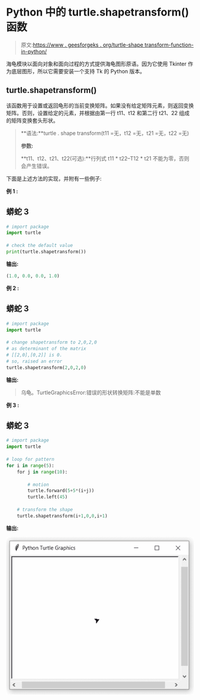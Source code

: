 # Python 中的 turtle.shapetransform()函数

> 原文:[https://www . geesforgeks . org/turtle-shape transform-function-in-python/](https://www.geeksforgeeks.org/turtle-shapetransform-function-in-python/)

海龟模块以面向对象和面向过程的方式提供海龟图形原语。因为它使用 Tkinter 作为底层图形，所以它需要安装一个支持 Tk 的 Python 版本。

## turtle.shapetransform()

该函数用于设置或返回龟形的当前变换矩阵。如果没有给定矩阵元素，则返回变换矩阵。否则，设置给定的元素，并根据由第一行 t11、t12 和第二行 t21、22 组成的矩阵变换套头形状。

> **语法:**turtle . shape transform(t11 =无，t12 =无，t21 =无，t22 =无)
> 
> **参数:**
> 
> **t11、t12、t21、t22(可选):**行列式 t11 * t22–T12 * t21 不能为零，否则会产生错误。

下面是上述方法的实现，并附有一些例子:

**例 1 :**

## 蟒蛇 3

```py
# import package
import turtle

# check the default value
print(turtle.shapetransform())
```

**输出:**

```py
(1.0, 0.0, 0.0, 1.0)

```

**例 2 :**

## 蟒蛇 3

```py
# import package
import turtle

# change shapetransform to 2,0,2,0
# as determinant of the matrix 
# [[2,0],[0,2]] is 0.
# so, raised an error 
turtle.shapetransform(2,0,2,0)
```

**输出:**

> 乌龟。TurtleGraphicsError:错误的形状转换矩阵:不能是单数

**例 3 :**

## 蟒蛇 3

```py
# import package
import turtle

# loop for pattern
for i in range(5):
    for j in range(10):

        # motion
        turtle.forward(5+5*(i+j))
        turtle.left(45)

    # transform the shape 
    turtle.shapetransform(i+1,0,0,i+1)
```

**输出:**

![](img/44629e17f5366c20f0b72860996ef261.png)